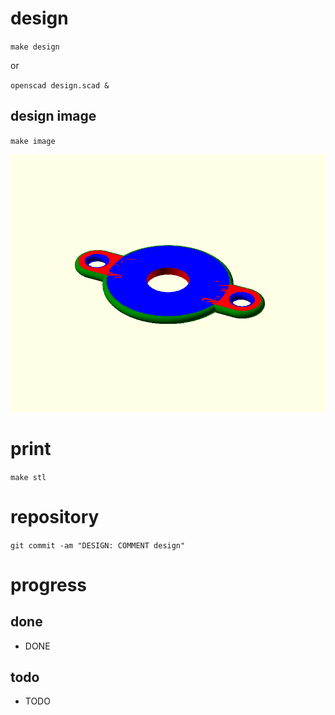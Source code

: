 # design

`make design`

or

`openscad design.scad &`

## design image

`make image`

![design](design.png)

# print

`make stl`

# repository

`git commit -am "DESIGN: COMMENT design"`

# progress

## done

- DONE

## todo

- TODO

